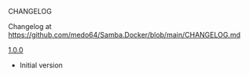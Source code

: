 CHANGELOG

Changelog at https://github.com/medo64/Samba.Docker/blob/main/CHANGELOG.md


[1.0.0]

- Initial version


[unreleased]: https://github.com/medo64/Samba.Docker
[1.0.0]: https://github.com/medo64/Samba.Docker/releases/tag/v1.0.0
